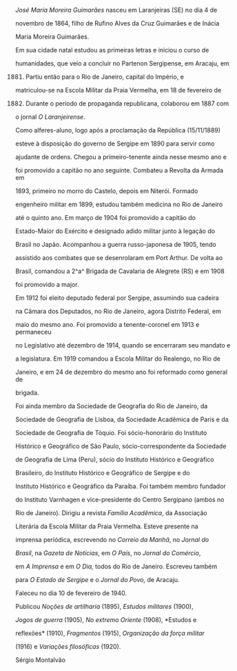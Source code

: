 

*José Maria Moreira Guimarães* nasceu em Laranjeiras (SE) no dia 4 de

novembro de 1864, filho de Rufino Alves da Cruz Guimarães e de Inácia

Maria Moreira Guimarães.



Em sua cidade natal estudou as primeiras letras e iniciou o curso de

humanidades, que veio a concluir no Partenon Sergipense, em Aracaju, em

1881. Partiu então para o Rio de Janeiro, capital do Império, e

matriculou-se na Escola Militar da Praia Vermelha, em 18 de fevereiro de

1882. Durante o período de propaganda republicana, colaborou em 1887 com

o jornal *O Laranjeirense*.



Como alferes-aluno, logo após a proclamação da República (15/11/1889)

esteve à disposição do governo de Sergipe em 1890 para servir como

ajudante de ordens. Chegou a primeiro-tenente ainda nesse mesmo ano e

foi promovido a capitão no ano seguinte. Combateu a Revolta da Armada em

1893, primeiro no morro do Castelo, depois em Niterói. Formado

engenheiro militar em 1899, estudou também medicina no Rio de Janeiro

até o quinto ano. Em março de 1904 foi promovido a capitão do

Estado-Maior do Exército e designado adido militar junto à legação do

Brasil no Japão. Acompanhou a guerra russo-japonesa de 1905, tendo

assistido aos combates que se desenrolaram em Port Arthur. De volta ao

Brasil, comandou a 2^a^ Brigada de Cavalaria de Alegrete (RS) e em 1908

foi promovido a major.



Em 1912 foi eleito deputado federal por Sergipe, assumindo sua cadeira

na Câmara dos Deputados, no Rio de Janeiro, agora Distrito Federal, em

maio do mesmo ano. Foi promovido a tenente-coronel em 1913 e permaneceu

no Legislativo até dezembro de 1914, quando se encerraram seu mandato e

a legislatura. Em 1919 comandou a Escola Militar do Realengo, no Rio de

Janeiro, e em 24 de dezembro do mesmo ano foi reformado como general de

brigada.



Foi ainda membro da Sociedade de Geografia do Rio de Janeiro, da

Sociedade de Geografia de Lisboa, da Sociedade Acadêmica de Paris e da

Sociedade de Geografia de Tóquio. Foi sócio-honorário do Instituto

Histórico e Geográfico de São Paulo, sócio-correspondente da Sociedade

de Geografia de Lima (Peru), sócio do Instituto Histórico e Geográfico

Brasileiro, do Instituto Histórico e Geográfico de Sergipe e do

Instituto Histórico e Geográfico da Paraíba. Foi também membro fundador

do Instituto Varnhagen e vice-presidente do Centro Sergipano (ambos no

Rio de Janeiro). Dirigiu a revista *Família Acadêmica*, da Associação

Literária da Escola Militar da Praia Vermelha. Esteve presente na

imprensa periódica, escrevendo no *Correio da Manhã*, no *Jornal do*

*Brasil*, na *Gazeta de Notícias*, em *O País*, no *Jornal do Comércio*,

em *A Imprensa* e em *O Dia,* todos do Rio de Janeiro. Escreveu também

para *O Estado de* *Sergipe* e o *Jornal do Povo,* de Aracaju.



Faleceu no dia 10 de fevereiro de 1940.



Publicou *Noções de artilharia* (1895), *Estudos militares* (1900),

*Jogos de* *guerra* (1905), *No extremo Oriente* (1908), *Estudos e

reflexões* (1910), *Fragmentos* (1915), *Organização da força militar*

(1916) e *Variações filosóficas* (1920).



Sérgio Montalvão




